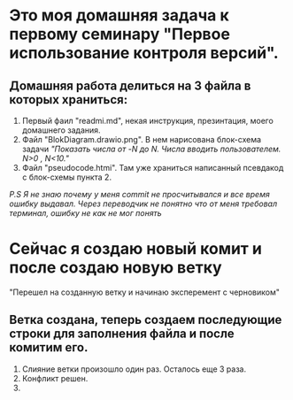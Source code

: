 # Это моя домашняя задача к первому семинару "Первое использование контроля версий".

## Домашняя работа делиться на 3 файла в которых храниться:

1. Первый фаил "readmi.md", некая инструкция, презинтация, моего домашнего задания.
2. Файл "BlokDiagram.drawio.png". В нем нарисована блок-схема задачи *"Показать числа от -N до N. Числа вводить пользователем. N>0 , N<10."*
3. Файл "pseudocode.htmi". Там уже храниться написанный псевдакод с блок-схемы пункта 2.

*P.S Я не знаю почему у меня commit не просчитывался и все время ошибку выдавал. Через переводчик не понятно что от меня требовал терминал, ошибку не как не мог понять*

# Сейчас я создаю новый комит и после создаю новую ветку
 "Перешел на созданную ветку и начинаю эксперемент с черновиком"

## Ветка создана, теперь создаем последующие строки для заполнения файла и после комитим его.

1. Слияние ветки произошло один раз. Осталось еще 3 раза.
2. Конфликт решен.
3. 
